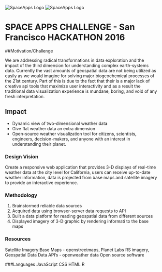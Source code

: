 ![SpaceApps Logo](https://github.com/colleenboodleman/spaceappsf_hackathon2016/blob/master/SpaceApps_logo-circle-white230.png)
![SpaceApps Logo](https://github.com/colleenboodleman/spaceappsf_hackathon2016/blob/master/SF-SpaceApps-2016-logo.png)
# SPACE APPS CHALLENGE - San Francisco HACKATHON 2016

##Motivation/Challenge 

We are addressing radical transformations in data exploration and the impact of the third dimension for understanding complex earth-systems data. Currently the vast amounts of geospatial data are not being utilized as easily as we would imagine for solving major biogeochemical processes of the 21st century. Part of this is due to the fact that their is a major lack of creative api tools that maximize user interactivity and as a result the traditional data visualization experience is mundane, boring, and void of any fresh interpretation.

## Impact 

* Dynamic view of two-dimensional weather data
* Give flat weather data an extra dimension
* Open-source weather visualization tool for citizens, scientists, engineers, decision-makers, and anyone with an interest in understanding their planet. 

### Design Vision

Create a responsive web application that provides 3-D displays of real-time weather data at the city level for California, users can receive up-to-date weather information, data is projected from base maps and satellite imagery to provide an interactive experience.

### Methodology
1. Brainstormed reliable data sources
2. Acquired data using browser-server data requests to API
3. Built a data platform for reading geospatial data from different sources
4. Displayed imagery of 3-D graphic by rendering informati to the base maps	


### Resources
Satellite Imagery:Base Maps - openstreetmaps, Planet Labs RS imagery,
Geospatial Data Data API’s - openweather data
 Open source software

###Languages
JavaScript
CSS
HTML
R
